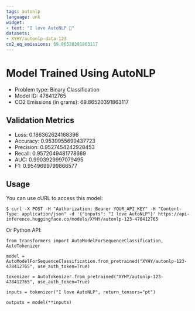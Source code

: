 ```yaml
---
tags: autonlp
language: unk
widget:
- text: "I love AutoNLP 🤗"
datasets:
- XYHY/autonlp-data-123
co2_eq_emissions: 69.86520391863117
---
```


# Model Trained Using AutoNLP

- Problem type: Binary Classification
- Model ID: 478412765
- CO2 Emissions (in grams): 69.86520391863117

## Validation Metrics

- Loss: 0.186362624168396
- Accuracy: 0.9539955699437723
- Precision: 0.9527454242928453
- Recall: 0.9572049481778669
- AUC: 0.9903929997079495
- F1: 0.9549699799866577

## Usage

You can use cURL to access this model:

```
$ curl -X POST -H "Authorization: Bearer YOUR_API_KEY" -H "Content-Type: application/json" -d '{"inputs": "I love AutoNLP"}' https://api-inference.huggingface.co/models/XYHY/autonlp-123-478412765
```

Or Python API:

```
from transformers import AutoModelForSequenceClassification, AutoTokenizer

model = AutoModelForSequenceClassification.from_pretrained("XYHY/autonlp-123-478412765", use_auth_token=True)

tokenizer = AutoTokenizer.from_pretrained("XYHY/autonlp-123-478412765", use_auth_token=True)

inputs = tokenizer("I love AutoNLP", return_tensors="pt")

outputs = model(**inputs)
```